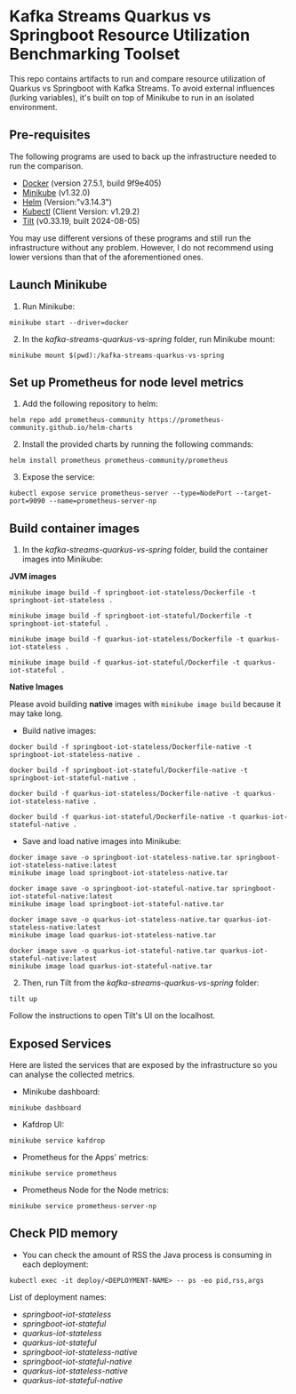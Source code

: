 # Kafka Streams Quarkus vs Springboot Resource Utilization Benchmarking Toolset

This repo contains artifacts to run and compare resource utilization of Quarkus vs Springboot with Kafka Streams. To avoid external influences (lurking variables), it's built on top of Minikube to run in an isolated environment.


## Pre-requisites

The following programs are used to back up the infrastructure needed to run the comparison.

- [Docker](https://www.docker.com/) (version 27.5.1, build 9f9e405)
- [Minikube](https://minikube.sigs.k8s.io/docs/) (v1.32.0)
- [Helm](https://helm.sh/) (Version:"v3.14.3")
- [Kubectl](https://kubernetes.io/docs/tasks/tools/) (Client Version: v1.29.2)
- [Tilt](https://tilt.dev/) (v0.33.19, built 2024-08-05)

You may use different versions of these programs and still run the infrastructure without any problem. However, I do not recommend using lower versions than that of the aforementioned ones.

## Launch Minikube

1) Run Minikube:
   
```shell
minikube start --driver=docker
```

2) In the *kafka-streams-quarkus-vs-spring* folder, run Minikube mount:

```shell
minikube mount $(pwd):/kafka-streams-quarkus-vs-spring
```

## Set up Prometheus for node level metrics

1) Add the following repository to helm:

```shell
helm repo add prometheus-community https://prometheus-community.github.io/helm-charts
```

2) Install the provided charts by running the following commands:

```shell
helm install prometheus prometheus-community/prometheus
```

3) Expose the service:

```shell
kubectl expose service prometheus-server --type=NodePort --target-port=9090 --name=prometheus-server-np
```

## Build container images

1) In the *kafka-streams-quarkus-vs-spring* folder, build the container images into Minikube:

**JVM images**

```shell
minikube image build -f springboot-iot-stateless/Dockerfile -t springboot-iot-stateless .

minikube image build -f springboot-iot-stateful/Dockerfile -t springboot-iot-stateful .

minikube image build -f quarkus-iot-stateless/Dockerfile -t quarkus-iot-stateless .

minikube image build -f quarkus-iot-stateful/Dockerfile -t quarkus-iot-stateful .
```

**Native Images**

Please avoid building **native** images with `minikube image build` because it may take long.

- Build native images:

```shell
docker build -f springboot-iot-stateless/Dockerfile-native -t springboot-iot-stateless-native .

docker build -f springboot-iot-stateful/Dockerfile-native -t springboot-iot-stateful-native .

docker build -f quarkus-iot-stateless/Dockerfile-native -t quarkus-iot-stateless-native .

docker build -f quarkus-iot-stateful/Dockerfile-native -t quarkus-iot-stateful-native .
```

- Save and load native images into Minikube:
  
```shell
docker image save -o springboot-iot-stateless-native.tar springboot-iot-stateless-native:latest
minikube image load springboot-iot-stateless-native.tar

docker image save -o springboot-iot-stateful-native.tar springboot-iot-stateful-native:latest
minikube image load springboot-iot-stateful-native.tar

docker image save -o quarkus-iot-stateless-native.tar quarkus-iot-stateless-native:latest
minikube image load quarkus-iot-stateless-native.tar

docker image save -o quarkus-iot-stateful-native.tar quarkus-iot-stateful-native:latest
minikube image load quarkus-iot-stateful-native.tar
```

2) Then, run Tilt from the *kafka-streams-quarkus-vs-spring* folder:

```shell
tilt up
```

Follow the instructions to open Tilt's UI on the localhost.


## Exposed Services

Here are listed the services that are exposed by the infrastructure so you can analyse the collected metrics.

- Minikube dashboard:

```shell
minikube dashboard
```

- Kafdrop UI:

```shell
minikube service kafdrop
```

- Prometheus for the Apps' metrics:

```shell
minikube service prometheus
```

- Prometheus Node for the Node metrics:

```shell
minikube service prometheus-server-np
```

## Check PID memory

- You can check the amount of RSS the Java process is consuming in each deployment:

```shell
kubectl exec -it deploy/<DEPLOYMENT-NAME> -- ps -eo pid,rss,args
```

List of deployment names:
- *springboot-iot-stateless*
- *springboot-iot-stateful*
- *quarkus-iot-stateless*
- *quarkus-iot-stateful*
- *springboot-iot-stateless-native*
- *springboot-iot-stateful-native*
- *quarkus-iot-stateless-native*
- *quarkus-iot-stateful-native*
